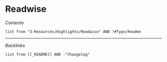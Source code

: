 # Readwise

*Contents*

````dataview
list from "3-Resources/Highlights/Readwise" AND !#Type/Readme
````

---

*Backlinks*

````dataview
list from [[_README]] AND -"Changelog"
````
